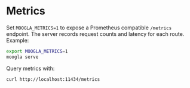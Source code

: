 # Metrics

Set `MOOGLA_METRICS=1` to expose a Prometheus compatible `/metrics` endpoint.
The server records request counts and latency for each route. Example:

```bash
export MOOGLA_METRICS=1
moogla serve
```

Query metrics with:

```bash
curl http://localhost:11434/metrics
```

